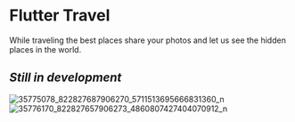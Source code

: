# Flutter Travel

While traveling the best places share your photos and let us see the hidden places in the world.

<h2><i>Still in development</i></h2>

![35775078_822827687906270_5711513695666831360_n](https://user-images.githubusercontent.com/23746859/41722070-c49753c0-7567-11e8-8dd5-38fc16b3f179.png)
![35776170_822827657906273_4860807427404070912_n](https://user-images.githubusercontent.com/23746859/41722071-c4bcd55a-7567-11e8-81ba-1847066503b4.png)
